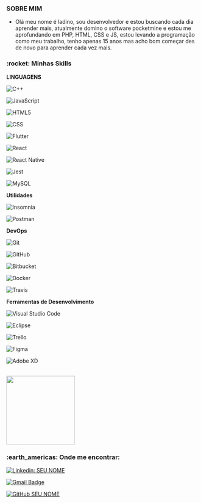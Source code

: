 

 

<h3> SOBRE MIM </h3>

 

- Olá meu nome é ladino, sou desenvolvedor e estou buscando cada dia aprender mais, atualmente domino o software pocketmine e estou me aprofundando em PHP, HTML, CSS e JS, estou levando a programação como meu trabalho, tenho apenas 15 anos mas acho bom começar des de novo para aprender cada vez mais.



 

<h3> :rocket:  Minhas Skills </h3>

 

**LINGUAGENS**

 

  ![C++](https://img.shields.io/badge/-C++-333333?style=flat&logo=C%2B%2B&logoColor=00599C)



  ![JavaScript](https://img.shields.io/badge/-JavaScript-333333?style=flat&logo=javascript)

  ![HTML5](https://img.shields.io/badge/-HTML5-333333?style=flat&logo=HTML5)

  ![CSS](https://img.shields.io/badge/-CSS-333333?style=flat&logo=CSS3&logoColor=1572B6)

  ![Flutter](https://img.shields.io/badge/-Flutter-333333?style=flat&logo=Flutter)

  ![React](https://img.shields.io/badge/-React-333333?style=flat&logo=react)

  ![React Native](https://img.shields.io/badge/-React%20Native-333333?style=flat&logo=react)

  ![Jest](https://img.shields.io/badge/-Jest-333333?style=flat&logo=jest)

  ![MySQL](https://img.shields.io/badge/-MySQL-333333?style=flat&logo=mysql)

 

**Utilidades**

 

  ![Insomnia](https://img.shields.io/badge/-Insomnia-333333?style=flat&logo=insomnia)

  ![Postman](https://img.shields.io/badge/-Postman-333333?style=flat&logo=postman)

 

**DevOps**

 

  ![Git](https://img.shields.io/badge/-Git-333333?style=flat&logo=git)

  ![GitHub](https://img.shields.io/badge/-GitHub-333333?style=flat&logo=github)

  ![Bitbucket](https://img.shields.io/badge/-Bitbucket-333333?style=flat&logo=bitbucket)

  ![Docker](https://img.shields.io/badge/-Docker-333333?style=flat&logo=docker)

  ![Travis](https://img.shields.io/badge/-Travis-333333?style=flat&logo=travis)

 

**Ferramentas de Desenvolvimento**

 

  ![Visual Studio Code](https://img.shields.io/badge/-Visual%20Studio%20Code-333333?style=flat&logo=visual-studio-code&logoColor=007ACC)

  ![Eclipse](https://img.shields.io/badge/-Eclipse-333333?style=flat&logo=eclipse-ide&logoColor=2C2255)

  ![Trello](https://img.shields.io/badge/-Trello-333333?style=flat&logo=trello&logoColor=007ACC)

  ![Figma](https://img.shields.io/badge/-Figma-333333?style=flat&logo=figma&logoColor=007ACC)

  ![Adobe XD](https://img.shields.io/badge/-Adobe%20XD-333333?style=flat&logo=adobe-xd&logoColor=007ACC)

 

<br/>

 

<a href="https://github.com/VanessaSwerts">

  <img height="180em" src="https://github-readme-stats.vercel.app/api?username=VanessaSwerts&theme=dracula&show_icons=true" />

</a>

 

<br/>

 

<h3> :earth_americas:  Onde me encontrar: </h3> 

 

[![Linkedin: SEU NOME](https://img.shields.io/badge/-USERNAME-blue?style=flat-square&logo=Linkedin&logoColor=white&link=LINK-DO-SEU-LINKEDIN)](LINK-DO-SEU-LINKEDIN)

[![Gmail Badge](https://img.shields.io/badge/-seuemail@email.com-006bed?style=flat-square&logo=Gmail&logoColor=white&link=mailto:SEU-EMAIL)](mailto:SEU-EMAIL)

[![GitHub SEU NOME]( https://img.shields.io/github/followers/VanessaSwerts?label=follow&style=social)](LINK-DO-SEU-GITHUB)

 

